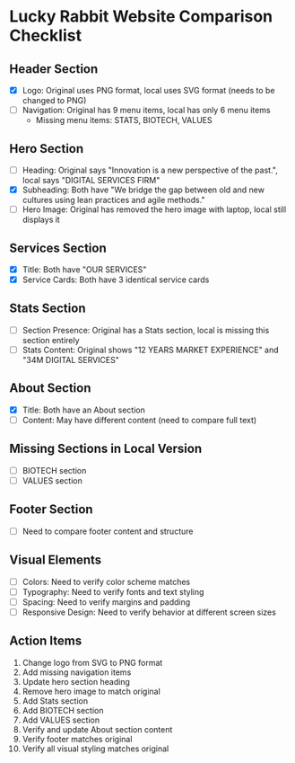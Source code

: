 # Lucky Rabbit Website Comparison Checklist

## Header Section
- [x] Logo: Original uses PNG format, local uses SVG format (needs to be changed to PNG)
- [ ] Navigation: Original has 9 menu items, local has only 6 menu items
  - Missing menu items: STATS, BIOTECH, VALUES

## Hero Section
- [ ] Heading: Original says "Innovation is a new perspective of the past.", local says "DIGITAL SERVICES FIRM"
- [x] Subheading: Both have "We bridge the gap between old and new cultures using lean practices and agile methods."
- [ ] Hero Image: Original has removed the hero image with laptop, local still displays it

## Services Section
- [x] Title: Both have "OUR SERVICES"
- [x] Service Cards: Both have 3 identical service cards

## Stats Section
- [ ] Section Presence: Original has a Stats section, local is missing this section entirely
- [ ] Stats Content: Original shows "12 YEARS MARKET EXPERIENCE" and "34M DIGITAL SERVICES"

## About Section
- [x] Title: Both have an About section
- [ ] Content: May have different content (need to compare full text)

## Missing Sections in Local Version
- [ ] BIOTECH section
- [ ] VALUES section

## Footer Section
- [ ] Need to compare footer content and structure

## Visual Elements
- [ ] Colors: Need to verify color scheme matches
- [ ] Typography: Need to verify fonts and text styling
- [ ] Spacing: Need to verify margins and padding
- [ ] Responsive Design: Need to verify behavior at different screen sizes

## Action Items
1. Change logo from SVG to PNG format
2. Add missing navigation items
3. Update hero section heading
4. Remove hero image to match original
5. Add Stats section
6. Add BIOTECH section
7. Add VALUES section
8. Verify and update About section content
9. Verify footer matches original
10. Verify all visual styling matches original